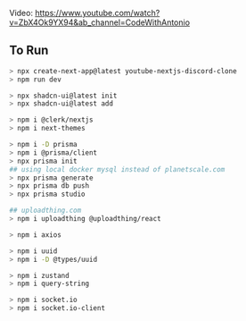Video: https://www.youtube.com/watch?v=ZbX4Ok9YX94&ab_channel=CodeWithAntonio

## To Run

```bash
> npx create-next-app@latest youtube-nextjs-discord-clone
> npm run dev

> npx shadcn-ui@latest init
> npx shadcn-ui@latest add

> npm i @clerk/nextjs
> npm i next-themes

> npm i -D prisma
> npm i @prisma/client
> npx prisma init
## using local docker mysql instead of planetscale.com
> npx prisma generate
> npx prisma db push
> npx prisma studio

## uploadthing.com
> npm i uploadthing @uploadthing/react

> npm i axios 

> npm i uuid
> npm i -D @types/uuid

> npm i zustand
> npm i query-string

> npm i socket.io
> npm i socket.io-client
```